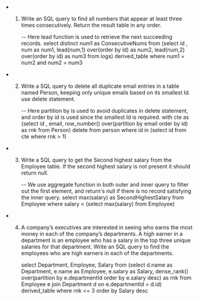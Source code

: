 - 1) Write an SQL query to find all numbers that appear at least three times consecutively. Return the result table in any order.
      
      -- Here lead function is used to retrieve the next succeeding records.
      select distinct num1 as ConsecutiveNums from
      (select id , num as num1, lead(num,1) over(order by id) as num2, lead(num,2) over(order by id) as num3 from logs) derived_table
      where num1 = num2 and num2 = num3 

- 2) Write a SQL query to delete all duplicate email entries in a table named Person, keeping only unique emails based on its smallest Id. use delete statement.

      -- Here partition by is used to avoid duplicates in delete statement, and order by id is used since the smallest Id is required.
      with cte as (select id , email, row_number() over(partition by email order by id) as rnk from Person)
      delete from person where id in (select id from cte where rnk > 1)

- 3) Write a SQL query to get the Second highest salary from the Employee table. If the second highest salary is not present it should return null.

      -- We use aggregate function in both outer and inner query to filter out the first element, and return's null if there is no record satisfying the inner query.
      select max(salary) as SecondHighestSalary from Employee where salary < (select max(salary) from Employee)

- 4)  A company’s executives are interested in seeing who earns the most money in each of the company’s departments. A high earner in a department is an employee who has a salary in the top three unique salaries for that department. Write an SQL query to find the employees who are high earners in each of the departments. 

   
      select Department, Employee, Salary  from
      (select d.name as Department, e.name as Employee, e.salary as Salary, dense_rank() over(partition by e.departmentId order by e.salary desc) as rnk
      from Employee e 
      join Department d 
      on e.departmentId = d.id) derived_table
      where rnk <= 3
      order by Salary desc
